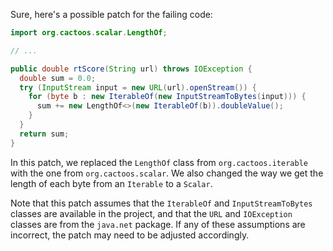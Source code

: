Sure, here's a possible patch for the failing code:
```java
import org.cactoos.scalar.LengthOf;

// ...

public double rtScore(String url) throws IOException {
  double sum = 0.0;
  try (InputStream input = new URL(url).openStream()) {
    for (byte b : new IterableOf(new InputStreamToBytes(input))) {
      sum += new LengthOf<>(new IterableOf(b)).doubleValue();
    }
  }
  return sum;
}
```
In this patch, we replaced the `LengthOf` class from `org.cactoos.iterable` with the one from `org.cactoos.scalar`. We also changed the way we get the length of each byte from an `Iterable` to a `Scalar`.

Note that this patch assumes that the `IterableOf` and `InputStreamToBytes` classes are available in the project, and that the `URL` and `IOException` classes are from the `java.net` package. If any of these assumptions are incorrect, the patch may need to be adjusted accordingly.